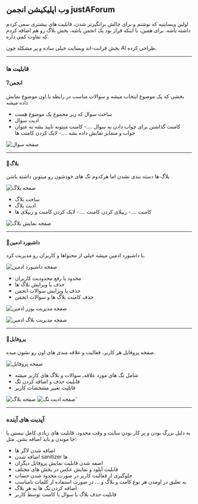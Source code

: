## وب اپلیکیشن انجمن justAForum

اولین وبسایتیه که نوشتم و برای چالش برانگیزتر شدن، قابلیت های بیشتری سعی کردم داشته باشه.
برای همین، با اینکه قرار بود یک انجمن باشه، بخش بلاگ رو هم اضافه کردم که تفاوت کمی داره.

بخش فرانت-اند وبسایت خیلی ساده و پر مشکله چون AI طراحی کرده.
    
---

### قابلیت ها

#### ❔انجمن

بخشی که یک موضوع انتخاب میشه و سوالات مناسب در رابطه با اون موضوع نمایش داده میشه

- ساخت سوال که زیر مجموع یک موضوع هست
- ادیت سوال
- کامنت گذاشتن برای جواب دادن به سوال
....- کامنت میتونه تایید بشه به عنوان جواب و متمایز نمایش داده بشه
....- لایک کردن کامنت ها

![صفحه سوال](https://github.com/ardavanap/just-a-forum/README-pics/branch/question-show.png?raw=true)

---

#### 📘بلاگ



بلاگ ها دسته بندی نشدن اما هرکدوم تگ های خودشون رو میتونن داشته باشن .

![صفحه بلاگ](https://github.com/ardavanap/just-a-forum/README-pics/branch/blog-index.png?raw=true)

- ساخت بلاگ
- ادیت بلاگ
- کامنت
....- ریپلای کردن کامنت
....- لایک کردن کامنت و ریپلای ها

![صفحه نمایش بلاگ](https://github.com/ardavanap/just-a-forum/README-pics/branch/blog-show.png?raw=true)

---




#### 👤داشبورد ادمین

با داشبورد ادمین میشه خیلی از محتواها و کاربران رو مدیریت کرد.

![صفحه داشبورد ادمین](https://github.com/ardavanap/just-a-forum/README-pics/branch/admin-dashboard.png?raw=true)

-  محدود یا رفع محدودیت کاربران
- حذف یا ویرایش بلاگ ها
- حذف یا ویرایش سوالات انجمن
-  حذف کامنت بلاگ ها و سوالات انجمن

![صفحه مدیریت یوزر ادمین](https://github.com/ardavanap/just-a-forum/README-pics/branch/admin-user-management.png?raw=true)

![صفحه مدیریت بلاگ ادمین](https://github.com/ardavanap/just-a-forum/README-pics/branch/admin-blog-management.png?raw=true)

---

#### 👥پروفایل

صفحه پروفایل هر کاربر، فعالیت و علاقه مندی های اون رو نشون میده.

![صفحه پروفایل](https://github.com/ardavanap/just-a-forum/README-pics/branch/profile.png?raw=true)

- شامل تگ های مورد علاقه، سوالات و بلاگ های کاربر میشه
- قابلیت حذف و اضافه کردن تگ
- قابلیت تغییر مشخصات کاربر


![صفحه بلاگ](https://github.com/ardavanap/just-a-forum/README-pics/branch/profile-edit.png?raw=true)
![صفحه ادیت تگ'](https://github.com/ardavanap/just-a-forum/README-pics/branch/tag-edit.png?raw=true)

---

### آپدیت های آینده

به دلیل بزرگ بودن و پر کار بودن سایت و وقت محدود، قابلیت های زیادی کامل نیستن یا جا موندن و باید اضافه بشن. مثل:

- اضافه شدن لاگر ها
- اضافه شدن sanitizer ها
- اضفه شدن قابلیت نمایش پروفایل دیگران
- قابلیت آپلود و نمایش عکس در بخش های مختلف
- جلوگیری از فعالیت کاربر در صورت محدود شدن حساب
- به تعلیق در اومدن هر نوع کامت و بلاگ و ... در صورت استفاده از کلمات نامناسب
- اضافه کردن تگ ها به هر بلاگ
- قابلیت حذف بلاگ یا سوال یا کامنت توسط کاربر
